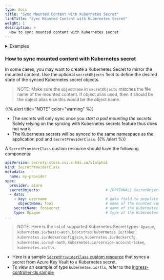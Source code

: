 ```yaml
---
type: docs
title: "Sync Mounted Content with Kubernetes Secret"
linkTitle: "Sync Mounted Content with Kubernetes Secret"
weight: 1
description: >
  How to sync mounted content with Kubernetes secret
---
```


<details>
<summary>Examples</summary>

- `SecretProviderClass`
```yaml
apiVersion: secrets-store.csi.x-k8s.io/v1alpha1
kind: SecretProviderClass
metadata:
  name: azure-sync
spec:
  provider: azure
  secretObjects:                                 # [OPTIONAL] SecretObject defines the desired state of synced K8s secret objects
  - secretName: foosecret
    type: Opaque
    labels:                                   
      environment: "test"
    data: 
    - objectName: secretalias                    # name of the mounted content to sync. this could be the object name or object alias 
      key: username
  parameters:
    usePodIdentity: "true"                      
    keyvaultName: "$KEYVAULT_NAME"               # the name of the KeyVault
    objects: |
      array:
        - |
          objectName: $SECRET_NAME
          objectType: secret                     # object types: secret, key or cert
          objectAlias: secretalias
          objectVersion: $SECRET_VERSION         # [OPTIONAL] object versions, default to latest if empty
        - |
          objectName: $KEY_NAME
          objectType: key
          objectVersion: $KEY_VERSION
    tenantId: "tid"                             # the tenant ID of the KeyVault
``` 

- `Pod` yaml
```yaml
kind: Pod
apiVersion: v1
metadata:
  name: busybox-secrets-store-inline
spec:
  containers:
    - name: busybox
      image: k8s.gcr.io/e2e-test-images/busybox:1.29
      command:
        - "/bin/sleep"
        - "10000"
      volumeMounts:
      - name: secrets-store01-inline
        mountPath: "/mnt/secrets-store"
        readOnly: true
  volumes:
    - name: secrets-store01-inline
      csi:
        driver: secrets-store.csi.k8s.io
        readOnly: true
        volumeAttributes:
          secretProviderClass: "azure-sync"
```
</details>

### How to sync mounted content with Kubernetes secret

In some cases, you may want to create a Kubernetes Secret to mirror the mounted content. Use the optional `secretObjects` field to define the desired state of the synced Kubernetes secret objects.

> NOTE: Make sure the `objectName` in `secretObjects` matches the file name of the mounted content. If object alias used, then it should be the object alias else this would be the object name.

{{% alert title="NOTE" color="warning" %}}

- The secrets will only sync once you *start a pod mounting the secrets*. Solely relying on the syncing with Kubernetes secrets feature thus does not work.
- The Kubernetes secrets will be synced to the same namespace as the application pod and `SecretProviderClass`.
{{% /alert %}}

A `SecretProviderClass` custom resource should have the following components:

```yaml
apiVersion: secrets-store.csi.x-k8s.io/v1alpha1
kind: SecretProviderClass
metadata:
  name: my-provider
spec:
  provider: azure                             
  secretObjects:                              # [OPTIONAL] SecretObject defines the desired state of synced K8s secret objects
  - data:
    - key: username                           # data field to populate
      objectName: foo1                        # name of the mounted content to sync. this could be the object name or the object alias
    secretName: foosecret                     # name of the Kubernetes Secret object
    type: Opaque                              # type of the Kubernetes Secret object e.g. Opaque, kubernetes.io/tls
...
```

> NOTE: Here is the list of supported Kubernetes Secret types: `Opaque`, `kubernetes.io/basic-auth`, `bootstrap.kubernetes.io/token`, `kubernetes.io/dockerconfigjson`, `kubernetes.io/dockercfg`, `kubernetes.io/ssh-auth`, `kubernetes.io/service-account-token`, `kubernetes.io/tls`.  

- Here is a sample [`SecretProviderClass` custom resource](https://github.com/Azure/secrets-store-csi-driver-provider-azure/blob/master/examples/sync-as-kubernetes-secret/synck8s_v1alpha1_secretproviderclass.yaml) that syncs a secret from Azure Key Vault to a Kubernetes secret.
- To view an example of type `kubernetes.io/tls`, refer to the [ingress-controller-tls sample](https://github.com/Azure/secrets-store-csi-driver-provider-azure/blob/master/docs/ingress-tls.md)